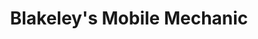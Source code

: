 ---
title: "Blakeley's Mobile Mechanic"
url: /kendallville/blakeleys-mobile-mechanic/
shop: car repair
---